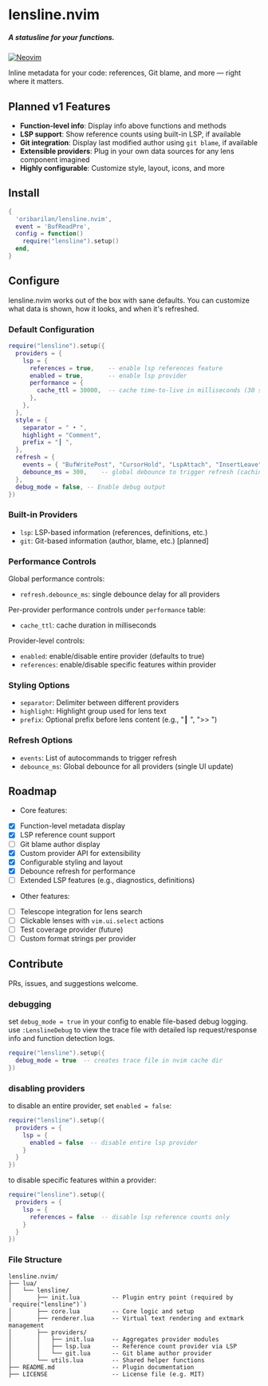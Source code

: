 # lensline.nvim

##### A statusline for your functions.

[![Neovim](https://img.shields.io/badge/Neovim%200.7+-green.svg?style=for-the-badge\&logo=neovim)](https://neovim.io)

<!-- <img alt="lensline" height="260" src="/assets/lensline_banner.png" /> -->

Inline metadata for your code: references, Git blame, and more — right where it matters.

## Planned v1 Features

* **Function-level info**: Display info above functions and methods
* **LSP support**: Show reference counts using built-in LSP, if available
* **Git integration**: Display last modified author using `git blame`, if available
* **Extensible providers**: Plug in your own data sources for any lens component imagined
* **Highly configurable**: Customize style, layout, icons, and more

## Install

```lua
{
  'oribarilan/lensline.nvim',
  event = 'BufReadPre',
  config = function()
    require("lensline").setup()
  end,
}
```

## Configure

lensline.nvim works out of the box with sane defaults. You can customize what data is shown, how it looks, and when it's refreshed.

### Default Configuration

```lua
require("lensline").setup({
  providers = {
    lsp = {
      references = true,    -- enable lsp references feature
      enabled = true,       -- enable lsp provider
      performance = {
        cache_ttl = 30000,  -- cache time-to-live in milliseconds (30 seconds)
      },
    },
  },
  style = {
    separator = " • ",
    highlight = "Comment",
    prefix = "┃ ",
  },
  refresh = {
    events = { "BufWritePost", "CursorHold", "LspAttach", "InsertLeave", "TextChanged" },
    debounce_ms = 300,    -- global debounce to trigger refresh (caching used)
  },
  debug_mode = false, -- Enable debug output
})
```

### Built-in Providers

* `lsp`: LSP-based information (references, definitions, etc.)
* `git`: Git-based information (author, blame, etc.) [planned]

### Performance Controls

Global performance controls:
* `refresh.debounce_ms`: single debounce delay for all providers

Per-provider performance controls under `performance` table:
* `cache_ttl`: cache duration in milliseconds

Provider-level controls:
* `enabled`: enable/disable entire provider (defaults to true)
* `references`: enable/disable specific features within provider

### Styling Options

* `separator`: Delimiter between different providers
* `highlight`: Highlight group used for lens text
* `prefix`: Optional prefix before lens content (e.g., "┃ ", ">> ")

### Refresh Options

* `events`: List of autocommands to trigger refresh
* `debounce_ms`: Global debounce for all providers (single UI update)

## Roadmap

* Core features:
* [x] Function-level metadata display
* [x] LSP reference count support
* [ ] Git blame author display
* [x] Custom provider API for extensibility
* [x] Configurable styling and layout
* [x] Debounce refresh for performance
* [ ] Extended LSP features (e.g., diagnostics, definitions)
* Other features:
* [ ] Telescope integration for lens search
* [ ] Clickable lenses with `vim.ui.select` actions
* [ ] Test coverage provider (future)
* [ ] Custom format strings per provider

## Contribute

PRs, issues, and suggestions welcome.

### debugging

set `debug_mode = true` in your config to enable file-based debug logging. use `:LenslineDebug` to view the trace file with detailed lsp request/response info and function detection logs.

```lua
require("lensline").setup({
  debug_mode = true  -- creates trace file in nvim cache dir
})
```

### disabling providers

to disable an entire provider, set `enabled = false`:

```lua
require("lensline").setup({
  providers = {
    lsp = {
      enabled = false  -- disable entire lsp provider
    }
  }
})
```

to disable specific features within a provider:

```lua
require("lensline").setup({
  providers = {
    lsp = {
      references = false  -- disable lsp reference counts only
    }
  }
})
```

### File Structure

```
lensline.nvim/
├── lua/
│   └── lensline/
│       ├── init.lua         -- Plugin entry point (required by `require("lensline")`)
│       ├── core.lua         -- Core logic and setup
│       ├── renderer.lua     -- Virtual text rendering and extmark management
│       ├── providers/
│       │   ├── init.lua     -- Aggregates provider modules
│       │   ├── lsp.lua      -- Reference count provider via LSP
│       │   └── git.lua      -- Git blame author provider
│       └── utils.lua        -- Shared helper functions
├── README.md                -- Plugin documentation
├── LICENSE                  -- License file (e.g. MIT)
```